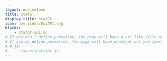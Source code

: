 ```yaml
---
layout: one_column
title: StatGT
display_title: statGt
icon: nav_icons/DayAPI.svg
blocks:
    - statgt-api.md
# If you don't define permalink, the page will have a url like /file_name without the .md
# If you do define permalink, the page will have whatever url you specify
# # js:
#    - /assets/script.js
---
```

